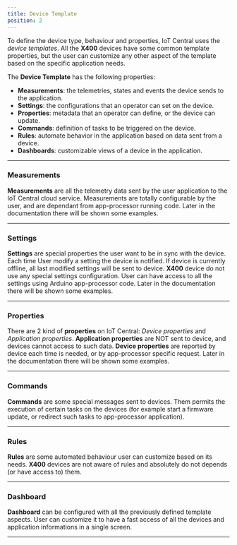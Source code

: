 ```yaml
---
title: Device Template
position: 2
---
```


To define the device type, behaviour and properties, IoT Central uses the *device templates*. All the **X400** devices have some common template properties, but the user can customize any other aspect of the template based on the specific application needs.

The **Device Template** has the following properties:
* **Measurements**: the telemetries, states and events the device sends to the application.
* **Settings**: the configurations that an operator can set on the device.
* **Properties**: metadata that an operator can define, or the device can update.
* **Commands**: definition of tasks to be triggered on the device.
* **Rules**: automate behavior in the application based on data sent from a device.
* **Dashboards**: customizable views of a device in the application.

---

### **Measurements**
**Measurements** are all the telemetry data sent by the user application to the IoT Central cloud service.
Measurements are totally configurable by the user, and are dependant from app-processor running code. Later in the documentation there will be shown some examples.

---

### **Settings**
**Settings** are special properties the user want to be in sync with the device. Each time User modify a setting the device is notified. If device is currently offline, all last modified settings will be sent to device.
**X400** device do not use any special settings configuration. User can have access to all the settings using Arduino app-processor code. Later in the documentation there will be shown some examples.

---

### **Properties**
There are 2 kind of **properties** on IoT Central: *Device properties* and *Application properties*.
**Application properties** are NOT sent to device, and devices cannot access to such data.
**Device properties** are reported by device each time is needed, or by app-processor specific request. Later in the documentation there will be shown some examples.

---

### **Commands**
**Commands** are some special messages sent to devices. Them permits the execution of certain tasks on the devices (for example start a firmware update, or redirect such tasks to app-processor application).

---

### **Rules**
**Rules** are some automated behaviour user can customize based on its needs. **X400** devices are not aware of rules and absolutely do not depends (or have access to) them.

---

### **Dashboard**
**Dashboard** can be configured with all the previously defined template aspects. User can customize it to have a fast access of all the devices and application informations in a single screen.

---
